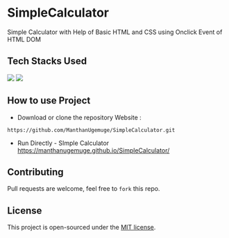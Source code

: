 # SimpleCalculator
 Simple Calculator with Help of Basic HTML and CSS using Onclick Event of HTML DOM


## Tech Stacks Used


<a target="_blank" href="https://www.w3schools.com/html/default.asp"><img src="https://img.shields.io/badge/html5%20-%23E34F26.svg?&style=for-the-badge&logo=html5&logoColor=white"></img></a>
<a target="_blank" href="https://www.w3schools.com/css/default.asp"><img src="https://img.shields.io/badge/css3%20-%231572B6.svg?&style=for-the-badge&logo=css3&logoColor=white"></img></a>

## How to use Project

- Download or clone the repository Website : 

```
https://github.com/ManthanUgemuge/SimpleCalculator.git
```
- Run Directly - SImple Calculator https://manthanugemuge.github.io/SimpleCalculator/

## Contributing
Pull requests are welcome, feel free to ```fork``` this repo.

## License
This project is open-sourced under the [MIT license]().

